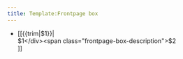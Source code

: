 ```yaml
---
title: Template:Frontpage box
---
```


* [[{{trim|$1}}|<div class="frontpage-box"><div class="frontpage-box-title">$1</div><span class="frontpage-box-description">$2</span></div>]]


